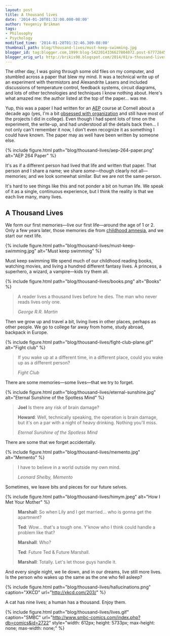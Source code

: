 ```yaml
---
layout: post
title: A thousand lives
date: '2014-01-20T01:32:00.000-08:00'
author: Yevgeniy Brikman
tags:
- Philosophy
- Psychology
modified_time: '2014-01-20T01:32:46.309-08:00'
thumbnail_path: blog/thousand-lives/must-keep-swimming.jpg
blogger_id: tag:blogger.com,1999:blog-5422014336627804072.post-6777284577987526229
blogger_orig_url: http://brikis98.blogspot.com/2014/01/a-thousand-lives.html
---
```


The other day, I was going through some old files on my computer, and stumbled 
across a paper that blew my mind. It was a technical write up of an experiment 
with thermistors and Alexandrite Lasers and included discussions of 
temperature control, feedback systems, circuit diagrams, and lots of other 
technologies and techniques I know nothing about. Here's what amazed me: the 
author listed at the top of the paper... was me. 

Yup, this was a paper I had written for an [AEP](http://www.aep.cornell.edu/) 
course at Cornell about a decade ago (yes, I'm a bit [obsessed with 
organization](http://www.ybrikman.com/writing/2011/07/23/obsessed-with-lists-how-i-organize-my/) 
and still have most of the projects I did in college). Even though I had spent 
lots of time on the experiment, the write-up, and had understood all the 
details back then... I not only can't remember it now, I don't even recognize 
it as something I could have known. The paper may as well have been written by 
someone else. 

{% include figure.html path="blog/thousand-lives/aep-264-paper.png" alt="AEP 264 Paper" %}

It's as if a different person had lived that life and written that paper. That 
person and I share a name; we share *some*&mdash;though clearly not 
all&mdash;memories; and we look somewhat similar. But we are not the same person. 

It's hard to see things like this and not ponder a bit on human life. We speak 
of it as a single, continuous experience, but I think the reality is that we 
each live many, many lives. 

## A Thousand Lives

We form our first memories&mdash;live our first life&mdash;around the age of 1 or 2. 
Only a few years later, those memories die from [childhood 
amnesia](http://en.wikipedia.org/wiki/Childhood_amnesia), and we start our 
next life. 

{% include figure.html path="blog/thousand-lives/must-keep-swimming.jpg" alt="Must keep swimming" %}

Must keep swimming We spend much of our childhood reading books, watching 
movies, and living a hundred different fantasy lives. A princess, a superhero, 
a wizard, a vampire&mdash;kids try them all. 

{% include figure.html path="blog/thousand-lives/books.png" alt="Books" %}

<blockquote>
  <p>
    A reader lives a thousand lives before he dies. The man who never reads 
    lives only one.
  </p>
  <cite>
    George R.R. Martin
  </cite>
</blockquote>

Then we grow up and travel a bit, living lives in other places, perhaps as 
other people. We go to college far away from home, study abroad, backpack in 
Europe. 

{% include figure.html path="blog/thousand-lives/fight-club-plane.gif" alt="Fight club" %}

<blockquote>
  <p>
    If you wake up at a different time, in a different place, could you wake up 
    as a different person?
  </p>
  <cite>Fight Club</cite>
</blockquote>

There are some memories&mdash;some lives&mdash;that we try to forget. 

{% include figure.html path="blog/thousand-lives/eternal-sunshine.jpg" alt="Eternal Sunshine of the Spotless Mind" %}

<blockquote>
  <p>
    <strong>Joel</strong> Is there any risk of brain damage?
  </p>
  <p>
    <strong>Howard</strong>: Well, technically speaking, the operation is brain damage, but 
    it's on a par with a night of heavy drinking. Nothing you'll miss. 
  </p>
  <cite>Eternal Sunshine of the Spotless Mind</cite>
</blockquote>

There are some that we forget accidentally. 

{% include figure.html path="blog/thousand-lives/memento.jpg" alt="Memento" %}

<blockquote>
  <p>I have to believe in a world outside my own mind.</p>
  <cite>Leonard Shelby, Memento</cite>
</blockquote>

Sometimes, we leave bits and pieces for our future selves. 

{% include figure.html path="blog/thousand-lives/himym.jpeg" alt="How I Met Your Mother" %}

<blockquote>
  <p><strong>Marshall</strong>: So when Lily and I get married... who is gonna get the apartment?</p>
  <p><strong>Ted</strong>: Wow... that's a tough one. Y'know who I think could handle a problem like that?</p>
  <p><strong>Marshall</strong>: Who?</p>
  <p><strong>Ted</strong>: Future Ted &amp; Future Marshall.</p>
  <p><strong>Marshall</strong>: Totally. Let's let those guys handle it.</p>
</blockquote>

And every single night, we lie down, and in our dreams, live still more lives. 
Is the person who wakes up the same as the one who fell asleep? 

{% include figure.html path="blog/thousand-lives/hallucinations.png" caption="XKCD" url="http://xkcd.com/203/" %}

A cat has nine lives; a human has a thousand. Enjoy them. 

{% include figure.html path="blog/thousand-lives/lives.gif" caption="SMBC" url="http://www.smbc-comics.com/index.php?db=comics&id=2722" style="width: 612px; height: 5733px; max-height: none; max-width: none;" %}

